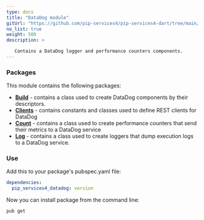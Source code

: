 ```yaml
---
type: docs
title: "DataDog module"
gitUrl: "https://github.com/pip-services4/pip-services4-dart/tree/main/pip-services4-datadog-dart"
no_list: true
weight: 500
description: > 

   Contains a DataDog logger and performance counters components.
---
```


### Packages

This module contains the following packages:

- [**Build**](build) - contains a class used to create DataDog components by their descriptors.
- [**Clients**](clients) - contains constants and classes used to define REST clients for DataDog
- [**Count**](count) - contains a class used to create performance counters that send their metrics to a DataDog service
- [**Log**](log) - contains a class used to create loggers that dump execution logs to a DataDog service.


### Use

Add this to your package's pubspec.yaml file:
```yaml
dependencies:
  pip_services4_datadog: version
```

Now you can install package from the command line:
```bash
pub get
```

